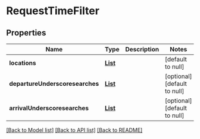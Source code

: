 # RequestTimeFilter
## Properties

Name | Type | Description | Notes
------------ | ------------- | ------------- | -------------
**locations** | [**List**](RequestLocation.md) |  | [default to null]
**departureUnderscoresearches** | [**List**](RequestTimeFilterDepartureSearch.md) |  | [optional] [default to null]
**arrivalUnderscoresearches** | [**List**](RequestTimeFilterArrivalSearch.md) |  | [optional] [default to null]

[[Back to Model list]](../README.md#documentation-for-models) [[Back to API list]](../README.md#documentation-for-api-endpoints) [[Back to README]](../README.md)


